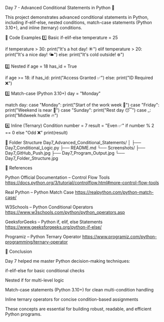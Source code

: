 Day 7 - Advanced Conditional Statements in Python 🐍

This project demonstrates advanced conditional statements in Python, including if-elif-else, nested conditions, match-case statements (Python 3.10+), and inline (ternary) conditions.

🔹 Code Examples
1️⃣ Basic if-elif-else
temperature = 25

if temperature > 30:
    print("It's a hot day! ☀️")
elif temperature > 20:
    print("It's a nice day! 🌤️")
else:
    print("It's cold outside! ❄️")

2️⃣ Nested if
age = 18
has_id = True

if age >= 18:
    if has_id:
        print("Access Granted ✅")
    else:
        print("ID Required ❌")

3️⃣ Match-case (Python 3.10+)
day = "Monday"

match day:
    case "Monday":
        print("Start of the work week 💼")
    case "Friday":
        print("Weekend is near 🎉")
    case "Sunday":
        print("Rest day 😴")
    case _:
        print("Midweek hustle 🔥")

4️⃣ Inline (Ternary) Condition
number = 7
result = "Even ✅" if number % 2 == 0 else "Odd ❌"
print(result)

📂 Folder Structure
Day7_Advanced_Conditional_Statements/
│
├── Day7_Conditional_Logic.py
├── README.md
└── Screenshots/
    ├── Day7_GitHub_Push.jpg
    ├── Day7_Program_Output.jpg
    └── Day7_Folder_Structure.jpg

🔗 References

Python Official Documentation – Control Flow Tools
https://docs.python.org/3/tutorial/controlflow.html#more-control-flow-tools

Real Python – Python Match Case
https://realpython.com/python-match-case/

W3Schools – Python Conditional Operators
https://www.w3schools.com/python/python_operators.asp

GeeksforGeeks – Python if, elif, else Statements
https://www.geeksforgeeks.org/python-if-else/

Programiz – Python Ternary Operator
https://www.programiz.com/python-programming/ternary-operator

🏁 Conclusion

Day 7 helped me master Python decision-making techniques:

if-elif-else for basic conditional checks

Nested if for multi-level logic

Match-case statements (Python 3.10+) for clean multi-condition handling

Inline ternary operators for concise condition-based assignments

These concepts are essential for building robust, readable, and efficient Python programs.